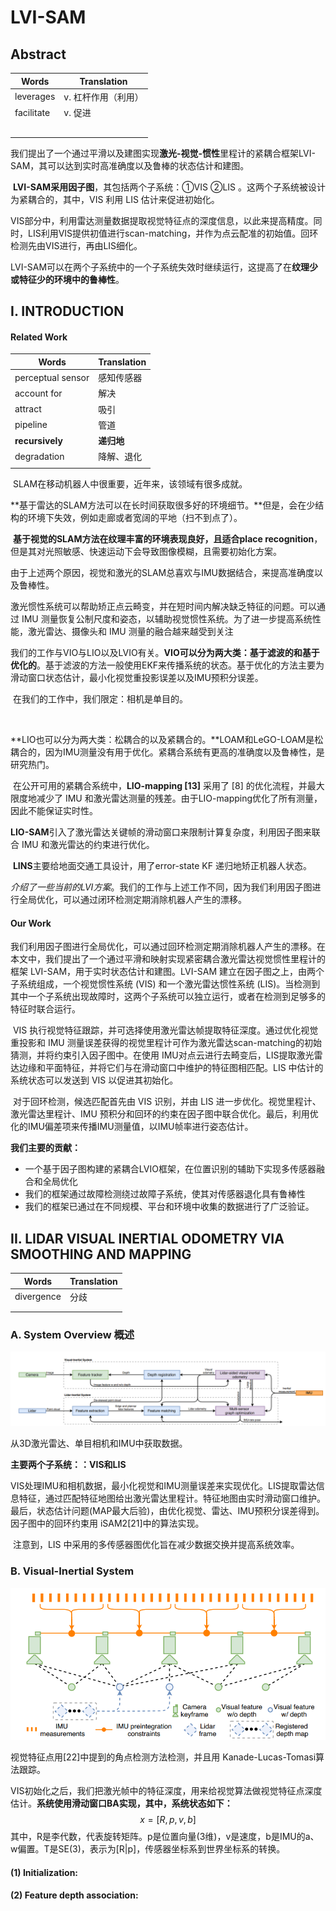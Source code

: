 # LVI-SAM

## Abstract

| Words      | Translation         |
| ---------- | ------------------- |
| leverages  | v. 杠杆作用（利用） |
| facilitate | v. 促进             |
|            |                     |
|            |                     |
|            |                     |
|            |                     |
|            |                     |

​	我们提出了一个通过平滑以及建图实现**激光-视觉-惯性**里程计的紧耦合框架LVI-SAM，其可以达到实时高准确度以及鲁棒的状态估计和建图。

​	**LVI-SAM采用因子图**，其包括两个子系统：①VIS ②LIS 。这两个子系统被设计为紧耦合的，其中，VIS 利用 LIS 估计来促进初始化。

​	VIS部分中，利用雷达测量数据提取视觉特征点的深度信息，以此来提高精度。同时，LIS利用VIS提供初值进行scan-matching，并作为点云配准的初始值。回环检测先由VIS进行，再由LIS细化。

​	LVI-SAM可以在两个子系统中的一个子系统失效时继续运行，这提高了在**纹理少或特征少的环境中的鲁棒性**。

## I. INTRODUCTION

#### Related Work

| Words             | Translation |
| ----------------- | ----------- |
| perceptual sensor | 感知传感器  |
| account for       | 解决        |
| attract           | 吸引        |
| pipeline          | 管道        |
| **recursively**   | **递归地**  |
| degradation       | 降解、退化  |
|                   |             |

​	SLAM在移动机器人中很重要，近年来，该领域有很多成就。

​	**基于雷达的SLAM方法可以在长时间获取很多好的环境细节。**但是，会在少结构的环境下失效，例如走廊或者宽阔的平地（扫不到点了）。

​	**基于视觉的SLAM方法在纹理丰富的环境表现良好，且适合place recognition**，但是其对光照敏感、快速运动下会导致图像模糊，且需要初始化方案。

​	由于上述两个原因，视觉和激光的SLAM总喜欢与IMU数据结合，来提高准确度以及鲁棒性。

​	激光惯性系统可以帮助矫正点云畸变，并在短时间内解决缺乏特征的问题。可以通过 IMU 测量恢复公制尺度和姿态，以辅助视觉惯性系统。为了进一步提高系统性能，激光雷达、摄像头和 IMU 测量的融合越来越受到关注



​	我们的工作与VIO与LIO以及LVIO有关。**VIO可以分为两大类：基于滤波的和基于优化的**。基于滤波的方法一般使用EKF来传播系统的状态。基于优化的方法主要为滑动窗口状态估计，最小化视觉重投影误差以及IMU预积分误差。

​	在我们的工作中，我们限定：相机是单目的。

​	

​	**LIO也可以分为两大类：松耦合的以及紧耦合的。**LOAM和LeGO-LOAM是松耦合的，因为IMU测量没有用于优化。紧耦合系统有更高的准确度以及鲁棒性，是研究热门。

​	在公开可用的紧耦合系统中，**LIO-mapping [13]** 采用了 [8] 的优化流程，并最大限度地减少了 IMU 和激光雷达测量的残差。由于LIO-mapping优化了所有测量，因此不能保证实时性。

​	**LIO-SAM**引入了激光雷达关键帧的滑动窗口来限制计算复杂度，利用因子图来联合 IMU 和激光雷达的约束进行优化。

​	**LINS**主要给地面交通工具设计，用了error-state KF 递归地矫正机器人状态。



​	*介绍了一些当前的LVI方案*。我们的工作与上述工作不同，因为我们利用因子图进行全局优化，可以通过闭环检测定期消除机器人产生的漂移。

#### Our Work

​	我们利用因子图进行全局优化，可以通过回环检测定期消除机器人产生的漂移。在本文中，我们提出了一个通过平滑和映射实现紧密耦合激光雷达视觉惯性里程计的框架 LVI-SAM，用于实时状态估计和建图。LVI-SAM 建立在因子图之上，由两个子系统组成，一个视觉惯性系统 (VIS) 和一个激光雷达惯性系统 (LIS)。当检测到其中一个子系统出现故障时，这两个子系统可以独立运行，或者在检测到足够多的特征时联合运行。

​	VIS 执行视觉特征跟踪，并可选择使用激光雷达帧提取特征深度。通过优化视觉重投影和 IMU 测量误差获得的视觉里程计可作为激光雷达scan-matching的初始猜测，并将约束引入因子图中。在使用 IMU对点云进行去畸变后，LIS提取激光雷达边缘和平面特征，并将它们与在滑动窗口中维护的特征图相匹配。LIS 中估计的系统状态可以发送到 VIS 以促进其初始化。

​	对于回环检测，候选匹配首先由 VIS 识别，并由 LIS 进一步优化。视觉里程计、激光雷达里程计、IMU 预积分和回环的约束在因子图中联合优化。最后，利用优化的IMU偏差项来传播IMU测量值，以IMU帧率进行姿态估计。

**我们主要的贡献：**

- 一个基于因子图构建的紧耦合LVIO框架，在位置识别的辅助下实现多传感器融合和全局优化
- 我们的框架通过故障检测绕过故障子系统，使其对传感器退化具有鲁棒性
- 我们的框架已通过在不同规模、平台和环境中收集的数据进行了广泛验证。



## II. LIDAR VISUAL INERTIAL ODOMETRY VIA SMOOTHING AND MAPPING

| Words      | Translation |
| ---------- | ----------- |
| divergence | 分歧        |
|            |             |
|            |             |



### A. System Overview 概述

![1](img/1.png)

从3D激光雷达、单目相机和IMU中获取数据。

**主要两个子系统：：VIS和LIS**

​	VIS处理IMU和相机数据，最小化视觉和IMU测量误差来实现优化。LIS提取雷达信息特征，通过匹配特征地图给出激光雷达里程计。特征地图由实时滑动窗口维护。最后，状态估计问题(MAP最大后验)，由优化视觉、雷达、IMU预积分误差得到。因子图中的回环约束用 iSAM2[21]中的算法实现。

​	注意到，LIS 中采用的多传感器图优化旨在减少数据交换并提高系统效率。

### B. Visual-Inertial System

![2](img/2.png)

视觉特征点用[22]中提到的角点检测方法检测，并且用 Kanade-Lucas-Tomasi算法跟踪。

​	VIS初始化之后，我们把激光帧中的特征深度，用来给视觉算法做视觉特征点深度估计。**系统使用滑动窗口BA实现，其中，系统状态如下：**
$$
x=[R,p,v,b]
$$
其中，R是李代数，代表旋转矩阵。p是位置向量(3维)，v是速度，b是IMU的a、w偏置。T是SE(3)，表示为[R|p]，传感器坐标系到世界坐标系的转换。

#### (1) Initialization: 

#### (2) Feature depth association:











